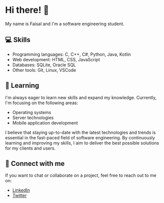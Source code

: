 # Hi there! 👋

My name is Faisal and I'm a software engineering student.

## 💻 Skills

- Programming languages: C, C++, C#, Python, Java, Kotlin
- Web development: HTML, CSS, JavaScript
- Databases: SQLite, Oracle SQL
- Other tools: Git, Linux, VSCode

## 🌱 Learning

I'm always eager to learn new skills and expand my knowledge. Currently, I'm focusing on the following areas:

- Operating systems
- Server technologies
- Mobile application development

I believe that staying up-to-date with the latest technologies and trends is essential in the fast-paced field of software engineering. By continuously learning and improving my skills, I aim to deliver the best possible solutions for my clients and users.

## 🔗 Connect with me

If you want to chat or collaborate on a project, feel free to reach out to me on:

- [LinkedIn](https://www.linkedin.com/in/faisal-dawod-170603211)
- [Twitter](https://twitter.com/faisaldawod55)
